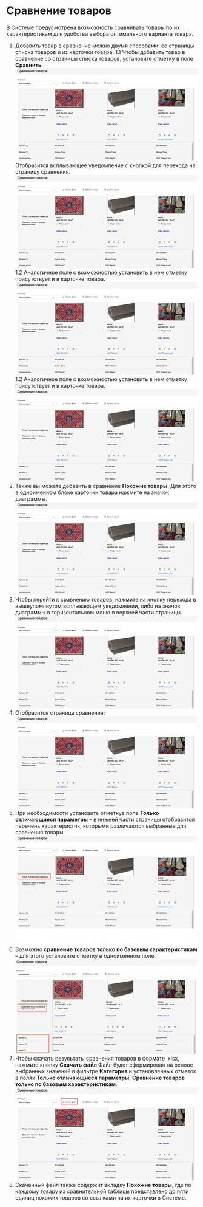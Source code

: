 # Cравнение товаров
В Системе предусмотрена возможность сравнивать товары по их характеристикам для удобства выбора оптимального варианта товара.
1. Добавить товар в сравнение можно двумя способами: со страницы списка товаров и из карточки товара.
    1.1 Чтобы добавить товар в сравнение со страницы списка товаров, установите отметку в поле **Сравнить**.  ![Картинка 1](images/115513.png) Отобразится всплывающее уведомление с кнопкой для перехода на страницу сравнения.
   ![Имя картинки](images/115513.png) 
    1.2 Аналогичное поле с возможностью установить в нем отметку присутствует и в карточке товара.
    ![Имя картинки](images/115513.png)
     1.2 Аналогичное поле с возможностью установить в нем отметку присутствует и в карточке товара.
    ![Имя картинки](images/115513.png)
1. Также вы можете добавить в сравнение **Похожие товары**. Для этого в одноименном блоке карточки товара нажмите на значок диаграммы. ![Имя картинки](images/115513.png)
1. Чтобы перейти к сравнению товаров, нажмите на кнопку перехода в вышеупомянутом всплывающем уведомлении, либо на значок диаграммы в горизонтальном меню в верхней части страницы.![Имя картинки](images/115513.png)
1. Отобразится страница сравнения:![Имя картинки](images/115513.png)
1. При необходимости установите отметкув поле **Только отличающиеся параметры** – в нижней части страницы отобразится перечень характеристик, которыми различаются выбранные для сравнения товары.![Только отличающиеся параметры](images/225513.png)
1. Возможно **сравнение товаров только по базовым характеристикам** – для этого установите отметку в одноименном поле. ![сравнение товаров только по базовым характеристикам](images/335513.png)
1. Чтобы скачать результаты сравнения товаров в формате .xlsx, нажмите кнопку **Скачать файл**
Файл будет сформирован на основе выбранных значений в фильтре **Категория** и установленных отметок в полях **Только отличающиеся параметры**, **Сравнение товаров только по базовым характеристикам**. ![Файл](images/445513.png)
1. Скачанный файл также содержит вкладку **Похожие товары**, где по каждому товару из сравнительной таблицы представлено до пяти единиц похожих товаров со ссылками на их карточки в Системе.